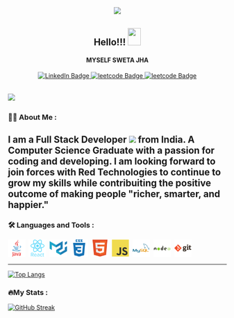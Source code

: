 <div id="header" align="center">
  <img src="https://media.giphy.com/media/jdPMeyv9rn0hZHh8n9/giphy.gif" width="120"/>
<h2>
  Hello!!!
  <img src="https://media.giphy.com/media/hvRJCLFzcasrR4ia7z/giphy.gif" width="30px" height="40px"/>
</h2>
<h4> MYSELF SWETA JHA</h4>
</div>
<div id="badges" align="center">
   <a href="https://www.linkedin.com/in/sweta-jha-70039919/">
    <img src="https://img.shields.io/badge/LinkedIn-blue?style=for-the-badge&logo=[linkedin](https://www.linkedin.com/in/sweta-jha-70039919/)&logoColor=white" alt="LinkedIn Badge"/>
  </a>
   <a href="[https://www.linkedin.com/in/sweta-jha-70039919/](https://leetcode.com/Sweta_7399/)">
     <img src="https://img.shields.io/badge/leetcode-red?style=for-the-badge&logo=https://leetcode.com/Sweta_7399/&logoColor=white" alt="leetcode Badge"/>
  </a>
  <a href="(https://www.instagram.com/sweta_jha7399/)">
     <img src="https://img.shields.io/badge/instagram-yellow?style=for-the-badge&logo=(https://www.instagram.com/sweta_jha7399/)&logoColor=white" alt="leetcode Badge"/>
  </a>
</div>

![](https://komarev.com/ghpvc/?username=swetajha99&color=green)
---

### :woman_technologist: About Me :
I am a Full Stack Developer <img src="https://media.giphy.com/media/WUlplcMpOCEmTGBtBW/giphy.gif" width="30"> from India.
A Computer Science Graduate with a passion for coding and developing. I am looking forward to join forces with Red Technologies to continue to grow my skills while contribuiting the positive outcome of making people "richer, smarter, and happier."
-----

### :hammer_and_wrench: Languages and Tools :
<div>
  <img src="https://github.com/devicons/devicon/blob/master/icons/java/java-original-wordmark.svg" title="Java" alt="Java" width="40" height="40"/>&nbsp;
  <img src="https://github.com/devicons/devicon/blob/master/icons/react/react-original-wordmark.svg" title="React" alt="React" width="40" height="40"/>&nbsp;
  <img src="https://github.com/devicons/devicon/blob/master/icons/materialui/materialui-original.svg" title="Material UI" alt="Material UI" width="40" height="40"/>&nbsp;
  <img src="https://github.com/devicons/devicon/blob/master/icons/css3/css3-plain-wordmark.svg"  title="CSS3" alt="CSS" width="40" height="40"/>&nbsp;
  <img src="https://github.com/devicons/devicon/blob/master/icons/html5/html5-original.svg" title="HTML5" alt="HTML" width="40" height="40"/>&nbsp;
  <img src="https://github.com/devicons/devicon/blob/master/icons/javascript/javascript-original.svg" title="JavaScript" alt="JavaScript" width="40" height="40"/>&nbsp;
  <img src="https://github.com/devicons/devicon/blob/master/icons/mysql/mysql-original-wordmark.svg" title="MySQL"  alt="MySQL" width="40" height="40"/>&nbsp;
  <img src="https://github.com/devicons/devicon/blob/master/icons/nodejs/nodejs-original-wordmark.svg" title="NodeJS" alt="NodeJS" width="40" height="40"/>&nbsp;
  <img src="https://github.com/devicons/devicon/blob/master/icons/git/git-original-wordmark.svg" title="Git" **alt="Git" width="40" height="40"/>
</div>

---

[![Top Langs](https://github-readme-stats.vercel.app/api/top-langs/?username=swetajha99&layout=compact&theme=vision-friendly-dark)](https://github.com/anuraghazra/github-readme-stats)

### :fire:My Stats :
 
[![GitHub Streak](http://github-readme-streak-stats.herokuapp.com?user=swetajha99&theme=dark&hide_border=true&date_format=M%20j%5B%2C%20Y%5D&ring=DD2727)](https://git.io/streak-stats)


